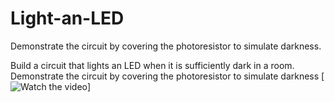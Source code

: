 # Light-an-LED
 Demonstrate the circuit by covering the photoresistor to simulate darkness.

Build a circuit that lights an LED when it is sufficiently dark in a room. Demonstrate the circuit by covering the photoresistor to simulate darkness
[![Watch the video](https://youtu.be/oOxyMD-Mp4A)]

